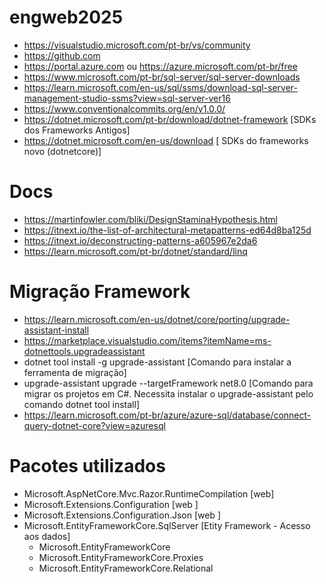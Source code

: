 # engweb2025

* https://visualstudio.microsoft.com/pt-br/vs/community
* https://github.com
* https://portal.azure.com ou https://azure.microsoft.com/pt-br/free    
* https://www.microsoft.com/pt-br/sql-server/sql-server-downloads 
* https://learn.microsoft.com/en-us/sql/ssms/download-sql-server-management-studio-ssms?view=sql-server-ver16 
* https://www.conventionalcommits.org/en/v1.0.0/
* https://dotnet.microsoft.com/pt-br/download/dotnet-framework [SDKs dos Frameworks Antigos]
* https://dotnet.microsoft.com/en-us/download [ SDKs do frameworks novo (dotnetcore)]

# Docs
* https://martinfowler.com/bliki/DesignStaminaHypothesis.html
* https://itnext.io/the-list-of-architectural-metapatterns-ed64d8ba125d
* https://itnext.io/deconstructing-patterns-a605967e2da6
* https://learn.microsoft.com/pt-br/dotnet/standard/linq

# Migração Framework
* https://learn.microsoft.com/en-us/dotnet/core/porting/upgrade-assistant-install
* https://marketplace.visualstudio.com/items?itemName=ms-dotnettools.upgradeassistant
* dotnet tool install -g upgrade-assistant [Comando para instalar a ferramenta de migração]
* upgrade-assistant upgrade --targetFramework net8.0 [Comando para migrar os projetos em C#. Necessita instalar o upgrade-assistant pelo comando dotnet tool install]
* https://learn.microsoft.com/pt-br/azure/azure-sql/database/connect-query-dotnet-core?view=azuresql

# Pacotes utilizados
* Microsoft.AspNetCore.Mvc.Razor.RuntimeCompilation [web]
* Microsoft.Extensions.Configuration [web ]
* Microsoft.Extensions.Configuration.Json  [web ]
* Microsoft.EntityFrameworkCore.SqlServer [Etity Framework - Acesso aos dados]
  * Microsoft.EntityFrameworkCore
  * Microsoft.EntityFrameworkCore.Proxies
  * Microsoft.EntityFrameworkCore.Relational
